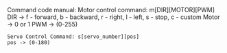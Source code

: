 Command code manual:
    Motor control command: m[DIR][MOTOR][PWM]
    DIR -> f - forward, b - backward, r - right, l - left, s - stop, c - custom
    Motor -> 0 or 1
    PWM -> (0-255)


    Servo Control Command: s[servo_number][pos]
    pos -> (0-180)